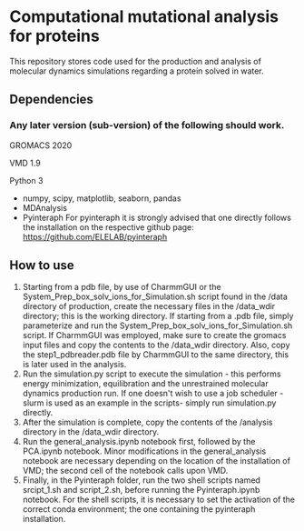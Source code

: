 # Computational mutational analysis for proteins
This repository stores code used for the production and analysis of molecular dynamics simulations regarding a protein solved in water.

## Dependencies
### Any later version (sub-version) of the following should work.

GROMACS 2020 

VMD 1.9 

Python 3 
- numpy, scipy, matplotlib, seaborn, pandas
- MDAnalysis
- Pyinteraph
For pyinteraph it is strongly advised that one directly follows the installation on the respective github page:
https://github.com/ELELAB/pyinteraph


## How to use

1. Starting from a pdb file, by use of CharmmGUI or the System_Prep_box_solv_ions_for_Simulation.sh script found in the /data directory of production, create the necessary files in the /data_wdir
directory; this is the working directory. If starting from a .pdb file, simply parameterize and run the System_Prep_box_solv_ions_for_Simulation.sh script. If CharmmGUI was employed, make sure to create the gromacs input files and copy the contents to the /data_wdir directory. Also, copy the step1_pdbreader.pdb file by CharmmGUI to the same directory, this is later used in the analysis.
2. Run the simulation.py script to execute the simulation - this performs energy minimization, equilibration and the unrestrained molecular dynamics production run. If one doesn't wish to use a job scheduler -slurm is used as an example in the scripts- simply run simulation.py directly.
3. After the simulation is complete, copy the contents of the /analysis directory in the /data_wdir directory.
4. Run the general_analysis.ipynb notebook first, followed by the PCA.ipynb notebook. Minor modifications in the general_analysis notebook are necessary depending on the location of the installation of VMD; the second cell of the notebook calls upon VMD.
5. Finally, in the Pyinteraph folder, run the two shell scripts named srcipt_1.sh and script_2.sh, before running the Pyinteraph.ipynb notebook. For the shell scripts, it is necessary to set the activation of the correct conda environment; the one containing the pyinteraph installation.

